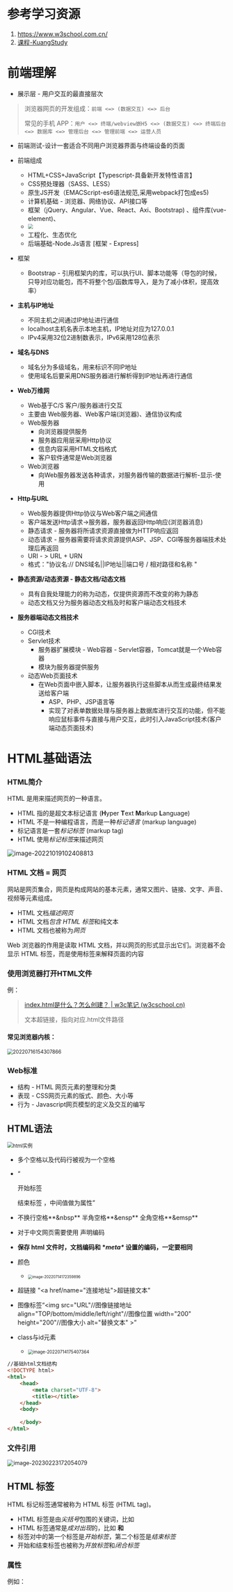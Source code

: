 # 参考学习资源

1. https://www.w3school.com.cn/
1. [课程-KuangStudy](https://www.kuangstudy.com/course?cid=2)



# 前端理解

- 展示层 - 用户交互的最直接层次

> 浏览器网页的开发组成：`前端 <=> (数据交互) <=> 后台`
>
> 常见的手机 APP：`用户 <=> 终端/webview嵌H5 <=> (数据交互) <=> 终端后台 <=> 数据库 <=> 管理后台 <=> 管理前端 <=> 运营人员`

- 前端测试-设计一套适合不同用户浏览器界面与终端设备的页面



- 前端组成
  - HTML+CSS+JavaScript【Typescript-具备新开发特性语言】
  - CSS预处理器（SASS、LESS）
  - 原生JS开发（EMACScript-es6语法规范,采用webpack打包成es5)
  - 计算机基础 - 浏览器、网络协议、API接口等
  - 框架（jQuery、Angular、Vue、React、Axi、Bootstrap) 、组件库(vue-element)、
  - <img src="D:\Program\picture_typora\image-20220907210823911.png"  style=zoom:70%></img>
  - 工程化、生态优化
  - 后端基础-Node.Js语言 [框架 - Express]

- 框架 
  - Bootstrap - 引用框架内的库，可以执行UI、脚本功能等（导包的时候，只导对应功能包，而不将整个包/函数库导入，是为了减小体积，提高效率）



- **主机与IP地址**
  - 不同主机之间通过IP地址进行通信
  - localhost主机名表示本地主机，IP地址对应为127.0.0.1
  - IPv4采用32位2进制数表示，IPv6采用128位表示
- **域名与DNS**
  - 域名分为多级域名，用来标识不同IP地址
  - 使用域名后要采用DNS服务器进行解析得到IP地址再进行通信
- **Web万维网**
  - Web基于C/S 客户/服务器进行交互
  - 主要由 Web服务器、Web客户端(浏览器)、通信协议构成
  - Web服务器
    - 向浏览器提供服务
    - 服务器应用层采用Http协议
    - 信息内容采用HTML文档格式
    - 客户软件通常是Web浏览器
  - Web浏览器
    - 向Web服务器发送各种请求，对服务器传输的数据进行解析-显示-使用
- **Http与URL**
  - Web服务器提供Http协议与Web客户端之间通信
  - 客户端发送Http请求->服务器，服务器返回Http响应(浏览器消息)
  - 静态请求 - 服务器将所请求资源直接做为HTTP响应返回
  - 动态请求 - 服务器需要将请求资源提供ASP、JSP、CGI等服务器端技术处理后再返回
  - URI - > URL + URN
  - 格式："协议名:// DNS域名||IP地址||端口号 / 相对路径和名称 "

- **静态资源/动态资源 - 静态文档/动态文档**
  - 具有自我处理能力的称为动态，仅提供资源而不改变的称为静态
  - 动态文档又分为服务器动态文档及时和客户端动态文档技术
- **服务器端动态文档技术**
  - CGI技术
  - Servlet技术
    - 服务器扩展模块 - Web容器 - Servlet容器，Tomcat就是一个Web容器
    - 模块为服务器提供服务
  - 动态Web页面技术
    - 在Web页面中嵌入脚本，让服务器执行这些脚本从而生成最终结果发送给客户端
      - ASP、PHP、JSP语言等
      - 实现了对表单数据处理与服务器上数据库进行交互的功能，但不能响应鼠标事件与直接与用户交互，此时引入JavaScript技术(客户端动态页面技术)



# HTML基础语法

### HTML简介

HTML 是用来描述网页的一种语言。

- HTML 指的是超文本标记语言 (**H**yper **T**ext **M**arkup **L**anguage)
- HTML 不是一种编程语言，而是一种*标记语言* (markup language)
- 标记语言是一套*标记标签* (markup tag)
- HTML 使用*标记标签*来描述网页

![image-20221019102408813](../../picture_typora/HTML/image-20221019102408813.png)



### HTML 文档 = 网页

网站是网页集合，网页是构成网站的基本元素，通常又图片、链接、文字、声音、视频等元素组成。

- HTML 文档*描述网页*
- HTML 文档*包含 HTML 标签*和纯文本
- HTML 文档也被称为*网页*

Web 浏览器的作用是读取 HTML 文档，并以网页的形式显示出它们。浏览器不会显示 HTML 标签，而是使用标签来解释页面的内容



### 使用浏览器打开HTML文件

例：

> [index.html是什么？怎么创建？ | w3c笔记 (w3cschool.cn)](https://www.w3cschool.cn/article/19800436.html)
>
> 文本超链接，指向对应.html文件路径

#### 常见浏览器内核：

<img src="D:\Program\picture_typora\image-20220716154307866.png" alt="20220716154307866" style=zoom:80%></img>



### Web标准

- 结构 - HTML 网页元素的整理和分类
- 表现 - CSS网页元素的版式、颜色、大小等
- 行为 -  Javascript网页模型的定义及交互的编写 





## HTML语法

<img src="../../picture_typora/HTML/image-20230223164730751.png" alt="html实例" style="zoom:80%;" />

- 多个空格以及代码行被视为一个空格
- “<p>开始标签  </p>结束标签 ，中间值做为属性”

- 不换行空格**&nbsp**  半角空格**&ensp**  全角空格**&emsp**
- 对于中文网页需要使用 <meta charset="utf-8"> 声明编码
- **保存 html 文件时，文档编码和 \**meta\** 设置的编码，一定要相同**
- 颜色
  - <img src="D:\Program\picture_typora\image-20220714172359896.png" alt="image-20220714172359896" style="zoom:60%;" />

-  超链接 "<a href/name="连接地址">超链接文本</a>"
- 图像标签“<img src="URL"//图像链接地址  align="TOP/bottom/middle/left/right"//图像位置   width="200" height="200"//图像大小   alt="替换文本" >”
- class与id元素
  - <img src="D:\Program\picture_typora\image-20220714175407364.png" alt="image-20220714175407364" style="zoom:70%;" />



```html
//基础html文档结构
<!DOCTYPE html>
<html>
    <head>
        <meta charset="UTF-8">
        <title></title>
    </head>
    <body>
        
    </body>
</html>
```





### 文件引用



<img src="../../picture_typora/HTML/image-20230223172054079.png" alt="image-20230223172054079" style="zoom:90%;" />



## HTML 标签

HTML 标记标签通常被称为 HTML 标签 (HTML tag)。

- HTML 标签是由*尖括号*包围的关键词，比如 <html>
- HTML 标签通常是*成对出现*的，比如 <b> 和 </b>
- 标签对中的第一个标签是*开始标签*，第二个标签是*结束标签*
- 开始和结束标签也被称为*开放标签*和*闭合标签*



### 属性

例如：<script>标签拥有属性

- async：表示应该立即开始下载脚本，但不能阻止其他页面动作
- charset：使用src属性指定的代码字符集
- defer：表示脚本可以延迟到文档完全被解析和显示之后再执行
- integrity：
- src：表示包含要执行的代码的外部文件
- type：代替language，表示代码中脚本语言的内容类型，代码块的类型决定了解释方法和语法。如:text/javascript：application/javascript
- ```html
  在h5之前，表明放在标签内部的是text文本，且是JavaScript脚本语言；
  <script type="text/javascript"></script> 
  h5之后脚本语言默认为js，则不用再写type
  <script>即可</script>
  ```

  



### 常见标签

```html
<!--无序列表-->
<ul>
    <li>one</li>
    <li>two</li>
</ul>

<!--有序列表-->
<ol>
    <li>one</li>
    <li>two</li>
</ol>

<form>
    用于为用户输入创建表单
    action属性: 表明提交请求时的资源URL
    method属性： 表示请求使用方法
action 是链接
   点击浏览选择提交位置，可以把数据提交到另一个页面，还可以提交到后台。

method 是方法
   method是方法，有get和post两种，各有所长。就是内容填好后提交需要一个方法，是获取你的内容还是传递你的内容。
   get:明文提交，快速，但不安全，不能提交大数据
   post:密文，安全，可以提交大数据

    <input type={'text'、'password'、'checkbox'、'radio'、'select-option'、'submit'、'reset'}>
</form>
```

#### span标签

用来做分隔符，无特殊效果



#### input标签

```html
<input type="text" id="emailname" placeholder="用户邮箱" key="1"> //placeholder用来实现文本框内添加默认文字
```



#### label标签

```html
<label for="username">用户账户</label> //for属性用来与对应id标签做绑定
<input type="text" id="emailname" placeholder="用户邮箱" key="1">
```





## HTML示例代码

```html
<img alt="goole" src="/imgages/srpr/logo4w.png" width="275" height="95" /> <!--浏览器根据html向服务器请求png文件，

<!DOCTYPE html>  <!--说明该文档是一个HTML5文档，浏览器按照HTML5语法规则解析-->
<html>
    <head>
        <meta charset="UTF-8"> <!--描述文档的元数据-->
        <title>用户注册</title>
    </head>
    <body>
        <form action="use-register" method="post"> <!--form定义一个表单，用来接收用户输入-->
            <p>用户注册</p>
            <p> 姓名：<input type="text" name="name" size="15"> </p>
            <p>      
            兴趣：<input type="checkbox" name="hobby" value="sport">体育
                <input type="checkbox" name="hobby" value="read">阅读
            </p>
            <p>学历：<select name="education">
                <option value="bachelor">学士</option>
                <option value="master">硕士</option>
                <option value="doctor">博士</option>
                </select> 
            </p>
            <p><input type="submit" name="submit" value="提交">
               <input type="reset" name="reset" value="重置">
            </p>
        </form>
    </body>
</html>


```





# XML(可扩展标记语言)

- **HTML主要描述文档如何在浏览器中显示，XML主要描述数据的内容以及它们的结构关系**
- XML可与HTML互操作并可转换成HTML在Web浏览器上显示
- 具有可扩展性 - 允许用户自定义标记和属性
- 具有更多的结构和语义 - 侧重对文档的描述而不是显示
- 具有自描述性 - 对数据的描述和数据本身都包含在文档中
- 数据和显示分离

​	供程序进行交互、共享和交换数据



### XTML(可扩展超文本标记语言)

- 将HTML做为XML的应用重新包装
- JavaScript代码必须指明type="text/javascript"


